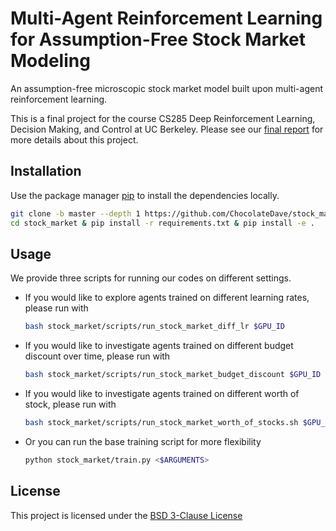 # Multi-Agent Reinforcement Learning for Assumption-Free Stock Market Modeling

An assumption-free microscopic stock market model built upon multi-agent reinforcement learning.

This is a final project for the course CS285 Deep Reinforcement Learning, Decision Making, and Control at UC Berkeley. Please see our [final report](docs/final.pdf) for more details about this project.

## Installation

Use the package manager [pip](https://pip.pypa.io/en/stable/) to install the dependencies locally.

```bash
git clone -b master --depth 1 https://github.com/ChocolateDave/stock_market.git
cd stock_market & pip install -r requirements.txt & pip install -e .
```

## Usage

We provide three scripts for running our codes on different settings.

- If you would like to explore agents trained on different learning rates, please run with

    ```bash
    bash stock_market/scripts/run_stock_market_diff_lr $GPU_ID
    ```

- If you would like to investigate agents trained on different budget discount over time, please run with
  
    ```bash
    bash stock_market/scripts/run_stock_market_budget_discount $GPU_ID
    ```

- If you would like to investigate agents trained on different worth of stock, please run with
  
    ```bash
    bash stock_market/scripts/run_stock_market_worth_of_stocks.sh $GPU_ID
    ```

- Or you can run the base training script for more flexibility

    ```bash
    python stock_market/train.py <$ARGUMENTS>
    ```


## License

This project is licensed under the [BSD 3-Clause License](./LICENSE)